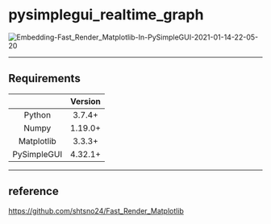 # pysimplegui_realtime_graph

![Embedding-Fast_Render_Matplotlib-In-PySimpleGUI-2021-01-14-22-05-20](https://user-images.githubusercontent.com/22016935/104595570-22093f00-56b6-11eb-8bf8-206fff4cc172.gif)
***

## Requirements

| | Version |  
|:---:|:---:|
|Python|3.7.4+|
|Numpy|1.19.0+|
|Matplotlib|3.3.3+|
|PySimpleGUI|4.32.1+|

***

## reference
https://github.com/shtsno24/Fast_Render_Matplotlib
